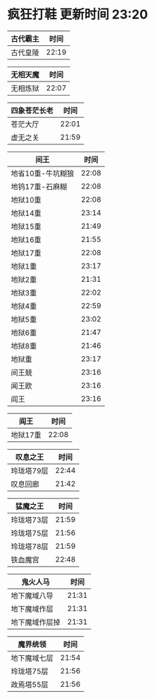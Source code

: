 # 疯狂打鞋 更新时间 23:20

| 古代霸主   | 时间    |
|--------|-------|
| 古代皇陵 | 22:19 |

| 无相天魔   | 时间    |
|--------|-------|
| 无相炼狱 | 22:07 |

| 四象苍茫长老   | 时间    |
|--------|-------|
| 苍茫大厅 | 22:01 |
| 虚无之关 | 21:59 |

| 间王   | 时间    |
|--------|-------|
| 地省10重-牛坑糊狼 | 22:08 |
| 地钨17重-石麻糊 | 22:08 |
| 地狱10重 | 22:08 |
| 地狱14重 | 23:14 |
| 地狱15重 | 21:49 |
| 地狱16重 | 21:55 |
| 地狱17重 | 22:08 |
| 地狱1重 | 23:17 |
| 地狱2重 | 21:31 |
| 地狱3重 | 22:02 |
| 地狱4重 | 22:59 |
| 地狱5重 | 23:02 |
| 地狱6重 | 21:47 |
| 地狱8重 | 21:46 |
| 地狱重 | 23:17 |
| 间王兢 | 23:16 |
| 闻王欧 | 23:16 |
| 阎王 | 23:16 |

| 阎王   | 时间    |
|--------|-------|
| 地狱17重 | 22:08 |

| 叹息之王   | 时间    |
|--------|-------|
| 玲珑塔79层 | 22:44 |
| 叹息回廊 | 21:42 |

| 猛魔之王   | 时间    |
|--------|-------|
| 玲珑塔73层 | 21:59 |
| 玲珑塔75层 | 21:56 |
| 玲珑塔78层 | 21:59 |
| 铁血魔宫 | 22:48 |

| 鬼火人马   | 时间    |
|--------|-------|
| 地下魔域八导 | 21:31 |
| 地下魔域作层 | 21:31 |
| 地下魔域作层掉 | 21:31 |

| 魔界统领   | 时间    |
|--------|-------|
| 地下魔域七层 | 21:54 |
| 玲珑塔75层 | 21:56 |
| 政焉塔55层 | 21:56 |